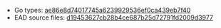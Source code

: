 * Go types: [ae86e8d74017745a6239929536ef0ca439eb7f40](https://github.com/NYULibraries/dlts-finding-aids-ead-go-packages/commit/ae86e8d74017745a6239929536ef0ca439eb7f40)
* EAD source files: [d19453627cb28b4ce687b25d72791fd2009d3977](https://github.com/NYULibraries/dlts-finding-aids-ead-sample-set-1/commit/d19453627cb28b4ce687b25d72791fd2009d3977)
